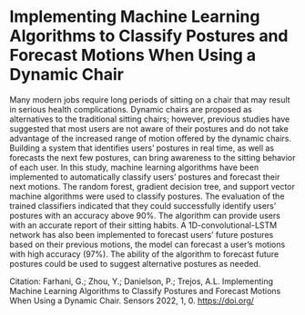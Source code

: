 # Implementing Machine Learning Algorithms to Classify Postures and Forecast Motions When Using a Dynamic Chair



Many modern jobs require long periods of sitting on a chair that may result in serious
health complications. Dynamic chairs are proposed as alternatives to the traditional sitting chairs;
however, previous studies have suggested that most users are not aware of their postures and do
not take advantage of the increased range of motion offered by the dynamic chairs. Building a
system that identifies users’ postures in real time, as well as forecasts the next few postures, can
bring awareness to the sitting behavior of each user. In this study, machine learning algorithms have
been implemented to automatically classify users’ postures and forecast their next motions. The
random forest, gradient decision tree, and support vector machine algorithms were used to classify
postures. The evaluation of the trained classifiers indicated that they could successfully identify users’
postures with an accuracy above 90%. The algorithm can provide users with an accurate report of
their sitting habits. A 1D-convolutional-LSTM network has also been implemented to forecast users’
future postures based on their previous motions, the model can forecast a user’s motions with high
accuracy (97%). The ability of the algorithm to forecast future postures could be used to suggest
alternative postures as needed.


Citation: Farhani, G.; Zhou, Y.;
Danielson, P.; Trejos, A.L.
Implementing Machine Learning
Algorithms to Classify Postures and
Forecast Motions When Using a
Dynamic Chair. Sensors 2022, 1, 0.
https://doi.org/
